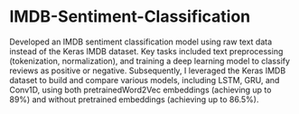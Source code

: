 # IMDB-Sentiment-Classification
Developed an IMDB sentiment classification model using raw text data instead of the Keras IMDB dataset. Key
tasks included text preprocessing (tokenization, normalization), and training a deep learning model to classify
reviews as positive or negative. Subsequently, I leveraged the Keras IMDB dataset to build and compare various
models, including LSTM, GRU, and Conv1D, using both pretrainedWord2Vec embeddings (achieving up to 89%)
and without pretrained embeddings (achieving up to 86.5%).
